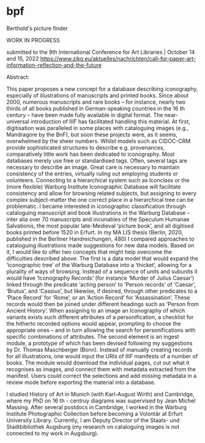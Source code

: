 # bpf
Berthold's picture finder

WORK IN PROGRESS


submitted to the 9th International Conference for Art Libraries | October 14 and 15, 2022
https://www.zikg.eu/aktuelles/nachrichten/call-for-paper-art-information-reflection-and-the-future

Abstract:

This paper proposes a new concept for a database describing iconography, especially of illustrations of
manuscripts and printed books. Since about 2000, numerous manuscripts and rare books – for instance,
nearly two thirds of all books published in German-speaking countries in the 16 th century – have been
made fully available in digital format. The near-universal introduction of IIIF has facilitated handling this
material.
At first, digitisation was paralleled in some places with cataloguing images (e.g., Mandragore by the BnF),
but soon these projects were, as it seems, overwhelmed by the sheer numbers. Whilst models such as
CIDOC-CRM provide sophisticated structures to describe e.g. provenances, comparatively little work has
been dedicated to iconography. Most databases merely use free or standardised tags. Often, several tags
are necessary to describe an image. Great care is necessary to maintain consistency of the entries, virtually
ruling out employing students or volunteers. Connecting to a hierarchical system such as Iconclass or the
(more flexible) Warburg Institute Iconographic Database will facilitate consistency and allow for browsing
related subjects, but assigning to every complex subject-matter the one correct place in a hierarchical tree
can be problematic.
I became interested in iconographic classification through cataloguing manuscript and book illustrations in
the Warburg Database – inter alia over 70 manuscripts and incunables of the Speculum Humanae Salvationis,
the most popular late-Medieval ‘picture book’, and all digitised books printed before 1520 in Erfurt. In my
MA LIS thesis (Berlin, 2020, published in the Berliner Handreichungen, 480) I compared approaches to
cataloguing illustrations made suggestions for new data models. Based on it, I would like to offer two
concepts that might help overcome the difficulties described above.
The first is a data model that would expand the ‘iconographic tree’ of the Warburg Database into a
‘thicket’, allowing for a plurality of ways of browsing. Instead of a sequence of units and subunits it would
have ‘Iconography Records’ (for instance ‘Murder of Julius Caesar’) linked through the predicate ‘acting
person’ to ‘Person records’ of ‘Caesar’, ‘Brutus’, and ‘Cassius’, but likewise, if desired, through other
predicates to a ‘Place Record’ for ‘Rome’, or an ‘Action Record’ for ‘Assassination’. These records would
then be joined under different headings such as ‘Person from Ancient History’. When assigning to an
image an Iconography of which variants exists such different attributes of a personification, a checklist for
the hitherto recorded options would appear, prompting to choose the appropriate ones – and in turn
allowing the search for personifications with specific combinations of attributes.
The second element is an ingest module, a prototype of which has been devised following my suggestions
by Dr. Thomas Maschberger (Bonn). Instead of manually creating records for all illustrations, one would
input the URIs of IIIF manifests of a number of books. The module would download the individual
pages, cut out what it recognises as images, and connect them with metadata extracted from the manifest.
Users could correct the selections and add missing metadata in a review mode before exporting the
material into a database.

I studied History of Art in Munich (with Karl-August Wirth) and Cambridge, where my PhD on 16 th -
centruy diagrams was supervised by Jean Michel Massing. After several postdocs in Cambridge, I worked
in the Warburg Institute Photographic Collection before becoming a Volontär at Erfurt University
Library. Currently, I am Deputy Director of the Staats- und Stadtbibliothek Augsburg (my research on
cataloguing images is not connected to my work in Augsburg).

